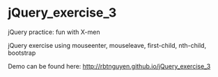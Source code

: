 jQuery_exercise_3
=================

jQuery practice: fun with X-men

jQuery exercise using mouseenter, mouseleave, first-child, nth-child, bootstrap

Demo can be found here: http://rbtnguyen.github.io/jQuery_exercise_3
